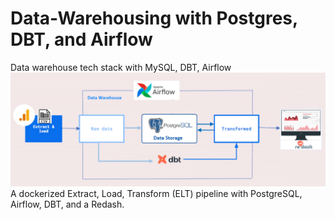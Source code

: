 # Data-Warehousing with Postgres, DBT, and Airflow
Data warehouse tech stack with MySQL, DBT, Airflow
![alt text](https://github.com/bkget/Data-Warehousing/blob/main/screenshots/Architectural_diagram.png?raw=true)
        A dockerized Extract, Load, Transform (ELT) pipeline with PostgreSQL, Airflow, DBT, and a Redash.

